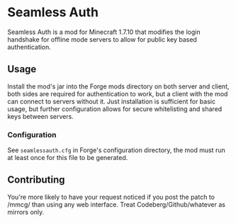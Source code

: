 # Seamless Auth
Seamless Auth is a mod for Minecraft 1.7.10 that modifies the login handshake for offline mode servers to allow for public key based authentication.

## Usage
Install the mod's jar into the Forge mods directory on both server and client, both sides are required for authentication to work, but a client with the mod can connect to servers without it. Just installation is sufficient for basic usage, but further configuration allows for secure whitelisting and shared keys between servers.
### Configuration
See `seamlessauth.cfg` in Forge's configuration directory, the mod must run at least once for this file to be generated.

## Contributing
You're more likely to have your request noticed if you post the patch to /mmcg/ than using any web interface. Treat Codeberg/Github/whatever as mirrors only.